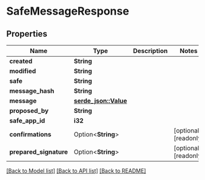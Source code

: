 # SafeMessageResponse

## Properties

Name | Type | Description | Notes
------------ | ------------- | ------------- | -------------
**created** | **String** |  | 
**modified** | **String** |  | 
**safe** | **String** |  | 
**message_hash** | **String** |  | 
**message** | [**serde_json::Value**](.md) |  | 
**proposed_by** | **String** |  | 
**safe_app_id** | **i32** |  | 
**confirmations** | Option<**String**> |  | [optional][readonly]
**prepared_signature** | Option<**String**> |  | [optional][readonly]

[[Back to Model list]](../README.md#documentation-for-models) [[Back to API list]](../README.md#documentation-for-api-endpoints) [[Back to README]](../README.md)


